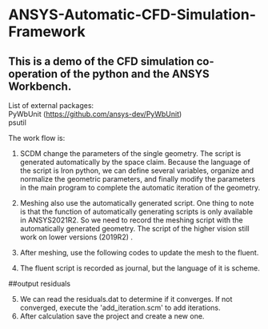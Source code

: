 # ANSYS-Automatic-CFD-Simulation-Framework
## This is a demo of the CFD simulation co-operation of the python and the ANSYS Workbench.

List of external packages:  
PyWbUnit  (https://github.com/ansys-dev/PyWbUnit)  
psutil   

The work flow is: 
1.	SCDM change the parameters of the single geometry. The script is generated automatically by the space claim. Because the language of the script is Iron python, we can define several variables, organize and normalize the geometric parameters, and finally modify the parameters in the main program to complete the automatic iteration of the geometry.
2.	Meshing also use the automatically generated script. One thing to note is that the function of automatically generating scripts is only available in ANSYS2021R2. So we need to record the meshing script with the automatically generated geometry. The script of the higher vision still work on lower versions (2019R2) .
3.	After meshing, use the following codes to update the mesh to the fluent.

4.	The fluent script is recorded as journal, but the language of it is scheme.

##output residuals

5.	We can read the residuals.dat to determine if it converges. If not converged, execute the 'add_iteration.scm' to add iterations.
6.	After calculation save the project and create a new one.


